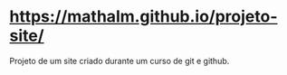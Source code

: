 # https://mathalm.github.io/projeto-site/
 Projeto de um site criado durante um curso de git e github.
